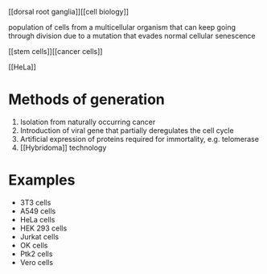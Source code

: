 [[dorsal root ganglia]][[cell biology]]

population of cells from a multicellular organism that can keep going through division due to a mutation that evades normal cellular senescence

[[stem cells]][[cancer cells]]

[[HeLa]]

# Methods of generation
1. Isolation from naturally occurring cancer
2. Introduction of viral gene that partially deregulates the cell cycle
3. Artificial expression of proteins required for immortality, e.g. telomerase
4. [[Hybridoma]] technology

# Examples
- 3T3 cells
- A549 cells
- HeLa cells
- HEK 293 cells
- Jurkat cells
- OK cells
- Ptk2 cells
- Vero cells